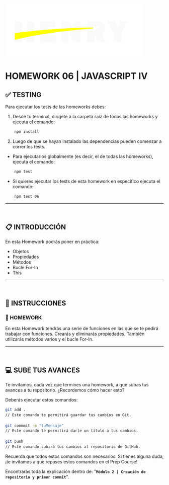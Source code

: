 ![HenryLogo](../Assets//logoBannerHenry.png)

# **HOMEWORK 06 | JAVASCRIPT IV**

## **✅ TESTING**

Para ejecutar los tests de las homeworks debes:

1. Desde tu terminal, dirígete a la carpeta raíz de todas las homeworks y ejecuta el comando:

```bash
    npm install
```

2. Luego de que se hayan instalado las dependencias pueden comenzar a correr los tests.

-  Para ejecutarlos globalmente (es decir, el de todas las homeworks), ejecuta el comando:

```bash
    npm test
```

-  Si quieres ejecutar los tests de esta homework en específico ejecuta el comando:

```bash
    npm test 06
```

---

</br >

## **📋 INTRODUCCIÓN**

En esta Homework podrás poner en práctica:

-  Objetos
-  Propiedades
-  Métodos
-  Bucle For-In
-  This

---

</br >

## **📌 INSTRUCCIONES**

### **📍 HOMEWORK**

En esta Homework tendrás una serie de funciones en las que se te pedirá trabajar con funciones. Crearás y eliminarás propiedades. También utilizarás métodos varios y el bucle For-In.

---

</br >

## **💻 SUBE TUS AVANCES**

Te invitamos, cada vez que termines una homework, a que subas tus avances a tu repositorio. ¿Recordemos cómo hacer esto?

Deberás ejecutar estos comandos:

```bash
git add .
// Este comando te permitirá guardar tus cambios en Git.

git commmit -m "tuMensaje"
// Este comando te permitirá darle un título a tus cambios.

git push
// Este comando subirá tus cambios al repositorio de GitHub.
```

Recuerda que todos estos comandos son necesarios. Si tienes alguna duda, ¡te invitamos a que repases estos comandos en el Prep Course!

Encontrarás toda la explicación dentro de: "**`Módulo 2 | Creación de repositorio y primer commit`**".
